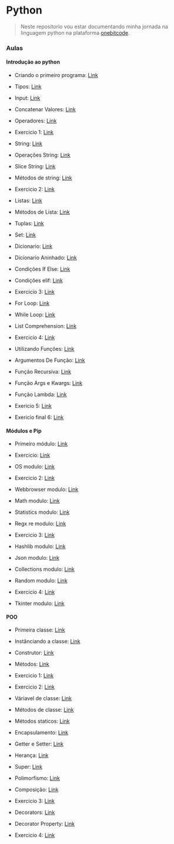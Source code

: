 # Python

> Neste repositorio vou estar documentando minha jornada na linguagem python na plataforma <a href="https://www.onebitcode.com/" target="_blank">onebitcode</a>.

### Aulas

#### Introdução ao python

- Criando o primeiro programa: [Link](https://github.com/desenvolvedoreric/python-onebitcode/tree/master/1-fundamentos-python/1-aula)

- Tipos: [Link](https://github.com/desenvolvedoreric/python-onebitcode/tree/master/1-fundamentos-python/2-aula)

- Input: [Link](https://github.com/desenvolvedoreric/python-onebitcode/tree/master/1-fundamentos-python/3-aula)

- Concatenar Valores: [Link](https://github.com/desenvolvedoreric/python-onebitcode/tree/master/1-fundamentos-python/4-aula)

- Operadores: [Link](https://github.com/desenvolvedoreric/python-onebitcode/tree/master/1-fundamentos-python/5-aula)

- Exercicio 1: [Link](https://github.com/desenvolvedoreric/python-onebitcode/tree/master/1-fundamentos-python/1-exercicio)

- String: [Link](https://github.com/desenvolvedoreric/python-onebitcode/tree/master/1-fundamentos-python/6-aula)

- Operações String: [Link](https://github.com/desenvolvedoreric/python-onebitcode/tree/master/1-fundamentos-python/7-aula)

- Slice String: [Link](https://github.com/desenvolvedoreric/python-onebitcode/tree/master/1-fundamentos-python/8-aula)

- Métodos de string: [Link](https://github.com/desenvolvedoreric/python-onebitcode/tree/master/1-fundamentos-python/9-aula)

- Exercicio 2: [Link](https://github.com/desenvolvedoreric/python-onebitcode/tree/master/1-fundamentos-python/2-exercicio)

- Listas: [Link](https://github.com/desenvolvedoreric/python-onebitcode/tree/master/1-fundamentos-python/10-aula)

- Métodos de Lista: [Link](https://github.com/desenvolvedoreric/python-onebitcode/tree/master/1-fundamentos-python/11-aula)

- Tuplas: [Link](https://github.com/desenvolvedoreric/python-onebitcode/tree/master/1-fundamentos-python/12-aula)

- Set: [Link](https://github.com/desenvolvedoreric/python-onebitcode/tree/master/1-fundamentos-python/13-aula)

- Dicionario: [Link](https://github.com/desenvolvedoreric/python-onebitcode/tree/master/1-fundamentos-python/14-aula)

- Dicionario Aninhado: [Link](https://github.com/desenvolvedoreric/python-onebitcode/tree/master/1-fundamentos-python/15-aula)

- Condições If Else: [Link](https://github.com/desenvolvedoreric/python-onebitcode/tree/master/1-fundamentos-python/16-aula)

- Condições elif: [Link](https://github.com/desenvolvedoreric/python-onebitcode/tree/master/1-fundamentos-python/17-aula)

- Exercicio 3: [Link](https://github.com/desenvolvedoreric/python-onebitcode/tree/master/1-fundamentos-python/3-exercicio)

- For Loop: [Link](https://github.com/desenvolvedoreric/python-onebitcode/tree/master/1-fundamentos-python/18-aula)

- While Loop: [Link](https://github.com/desenvolvedoreric/python-onebitcode/tree/master/1-fundamentos-python/19-aula)

- List Comprehension: [Link](https://github.com/desenvolvedoreric/python-onebitcode/tree/master/1-fundamentos-python/20-aula)

- Exercicio 4: [Link](https://github.com/desenvolvedoreric/python-onebitcode/tree/master/1-fundamentos-python/4-exercicio)

- Utilizando Funções: [Link](https://github.com/desenvolvedoreric/python-onebitcode/tree/master/1-fundamentos-python/21-aula)

- Argumentos De Função: [Link](https://github.com/desenvolvedoreric/python-onebitcode/tree/master/1-fundamentos-python/22-aula)

- Função Recursiva: [Link](https://github.com/desenvolvedoreric/python-onebitcode/tree/master/1-fundamentos-python/23-aula)

- Função Args e Kwargs: [Link](https://github.com/desenvolvedoreric/python-onebitcode/tree/master/1-fundamentos-python/24-aula)

- Função Lambda: [Link](https://github.com/desenvolvedoreric/python-onebitcode/tree/master/1-fundamentos-python/25-aula)

- Exericio 5: [Link](https://github.com/desenvolvedoreric/python-onebitcode/tree/master/1-fundamentos-python/5-exercicio)

- Exericio final 6: [Link](https://github.com/desenvolvedoreric/python-onebitcode/tree/master/1-fundamentos-python/6-exercicio)

#### Módulos e Pip

- Primeiro módulo: [Link](https://github.com/desenvolvedoreric/python-onebitcode/tree/master/2-modulos-python/1-aula)

- Exercicio: [Link](https://github.com/desenvolvedoreric/python-onebitcode/tree/master/2-modulos-python/1-exercicio)

- OS modulo: [Link](https://github.com/desenvolvedoreric/python-onebitcode/tree/master/2-modulos-python/2-aula)

- Exercicio 2: [Link](https://github.com/desenvolvedoreric/python-onebitcode/tree/master/2-modulos-python/2-exercicio)

- Webbrowser modulo: [Link](https://github.com/desenvolvedoreric/python-onebitcode/tree/master/2-modulos-python/3-aula)

- Math modulo: [Link](https://github.com/desenvolvedoreric/python-onebitcode/tree/master/2-modulos-python/4-aula)

- Statistics modulo: [Link](https://github.com/desenvolvedoreric/python-onebitcode/tree/master/2-modulos-python/5-aula)

- Regx re modulo: [Link](https://github.com/desenvolvedoreric/python-onebitcode/tree/master/2-modulos-python/6-aula)

- Exercicio 3: [Link](https://github.com/desenvolvedoreric/python-onebitcode/tree/master/2-modulos-python/3-exercicio)

- Hashlib modulo: [Link](https://github.com/desenvolvedoreric/python-onebitcode/tree/master/2-modulos-python/7-aula)

- Json modulo: [Link](https://github.com/desenvolvedoreric/python-onebitcode/tree/master/2-modulos-python/8-aula)

- Collections modulo: [Link](https://github.com/desenvolvedoreric/python-onebitcode/tree/master/2-modulos-python/9-aula)

- Random modulo: [Link](https://github.com/desenvolvedoreric/python-onebitcode/tree/master/2-modulos-python/10-aula)

- Exercicio 4: [Link](https://github.com/desenvolvedoreric/python-onebitcode/tree/master/2-modulos-python/4-exercicio)

- Tkinter modulo: [Link](https://github.com/desenvolvedoreric/python-onebitcode/tree/master/2-modulos-python/11-aula)

#### POO

- Primeira classe: [Link](https://github.com/desenvolvedoreric/python-onebitcode/tree/master/3-poo-python/1-aula)

- Instânciando a classe: [Link](https://github.com/desenvolvedoreric/python-onebitcode/tree/master/3-poo-python/2-aula)

- Construtor: [Link](https://github.com/desenvolvedoreric/python-onebitcode/tree/master/3-poo-python/3-aula)

- Métodos: [Link](https://github.com/desenvolvedoreric/python-onebitcode/tree/master/3-poo-python/4-aula)

- Exercicio 1: [Link](https://github.com/desenvolvedoreric/python-onebitcode/tree/master/3-poo-python/1-exercicio)

- Exercicio 2: [Link](https://github.com/desenvolvedoreric/python-onebitcode/tree/master/3-poo-python/2-exercicio)

- Váriavel de classe: [Link](https://github.com/desenvolvedoreric/python-onebitcode/tree/master/3-poo-python/5-aula)

- Métodos de classe: [Link](https://github.com/desenvolvedoreric/python-onebitcode/tree/master/3-poo-python/6-aula)

- Métodos staticos: [Link](https://github.com/desenvolvedoreric/python-onebitcode/tree/master/3-poo-python/7-aula)

- Encapsulamento: [Link](https://github.com/desenvolvedoreric/python-onebitcode/tree/master/3-poo-python/8-aula)

- Getter e Setter: [Link](https://github.com/desenvolvedoreric/python-onebitcode/tree/master/3-poo-python/9-aula)

- Herança: [Link](https://github.com/desenvolvedoreric/python-onebitcode/tree/master/3-poo-python/10-aula)

- Super: [Link](https://github.com/desenvolvedoreric/python-onebitcode/tree/master/3-poo-python/11-aula)

- Polimorfismo: [Link](https://github.com/desenvolvedoreric/python-onebitcode/tree/master/3-poo-python/12-aula)

- Composição: [Link](https://github.com/desenvolvedoreric/python-onebitcode/tree/master/3-poo-python/13-aula)

- Exercicio 3: [Link](https://github.com/desenvolvedoreric/python-onebitcode/tree/master/3-poo-python/3-exercicio)

- Decorators: [Link](https://github.com/desenvolvedoreric/python-onebitcode/tree/master/3-poo-python/14-aula)

- Decorator Property: [Link](https://github.com/desenvolvedoreric/python-onebitcode/tree/master/3-poo-python/15-aula)

- Exercicio 4: [Link](https://github.com/desenvolvedoreric/python-onebitcode/tree/master/3-poo-python/4-exercicio)